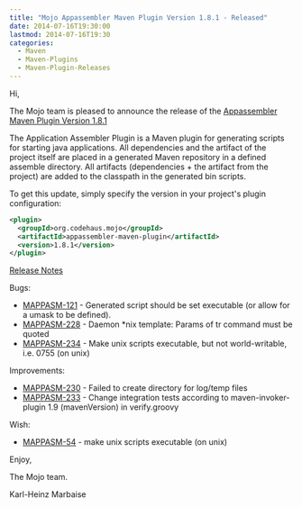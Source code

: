 ```yaml
---
title: "Mojo Appassembler Maven Plugin Version 1.8.1 - Released"
date: 2014-07-16T19:30:00
lastmod: 2014-07-16T19:30
categories:
  - Maven
  - Maven-Plugins
  - Maven-Plugin-Releases
---
```

Hi,

The Mojo team is pleased to announce the release of the 
[Appassembler Maven Plugin Version 1.8.1](http://mojo.codehaus.org/appassembler/appassembler-maven-plugin/)

The Application Assembler Plugin is a Maven plugin for generating scripts for
starting java applications. All dependencies and the artifact of the project
itself are placed in a generated Maven repository in a defined assemble
directory. All artifacts (dependencies + the artifact from the project) are
added to the classpath in the generated bin scripts.

To get this update, simply specify the version in your project's plugin configuration: 

```xml
<plugin>
  <groupId>org.codehaus.mojo</groupId>
  <artifactId>appassembler-maven-plugin</artifactId>
  <version>1.8.1</version>
</plugin>
```

<!-- more -->

[Release Notes](http://jira.codehaus.org/secure/ReleaseNote.jspa?projectId=11780&version=20322)

Bugs:

 * [MAPPASM-121](https://issues.apache.org/jira/browse/MAPPASM-121) - Generated script should be set executable (or allow for a umask to be defined).
 * [MAPPASM-228](https://issues.apache.org/jira/browse/MAPPASM-228) - Daemon *nix template: Params of tr command must be quoted
 * [MAPPASM-234](https://issues.apache.org/jira/browse/MAPPASM-234) - Make unix scripts executable, but not world-writable, i.e. 0755 (on unix)

Improvements:

 * [MAPPASM-230](https://issues.apache.org/jira/browse/MAPPASM-230) - Failed to create directory for log/temp files
 * [MAPPASM-233](https://issues.apache.org/jira/browse/MAPPASM-233) - Change integration tests according to maven-invoker-plugin 1.9 (mavenVersion) in verify.groovy

Wish:

 * [MAPPASM-54](https://issues.apache.org/jira/browse/MAPPASM-54) - make unix scripts executable (on unix)


Enjoy,

The Mojo team.

Karl-Heinz Marbaise
